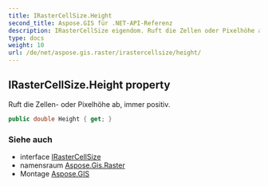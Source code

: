 ```yaml
---
title: IRasterCellSize.Height
second_title: Aspose.GIS für .NET-API-Referenz
description: IRasterCellSize eigendom. Ruft die Zellen oder Pixelhöhe ab immer positiv.
type: docs
weight: 10
url: /de/net/aspose.gis.raster/irastercellsize/height/
---
```

## IRasterCellSize.Height property

Ruft die Zellen- oder Pixelhöhe ab, immer positiv.

```csharp
public double Height { get; }
```

### Siehe auch

* interface [IRasterCellSize](../)
* namensraum [Aspose.Gis.Raster](../../irastercellsize/)
* Montage [Aspose.GIS](../../../)


